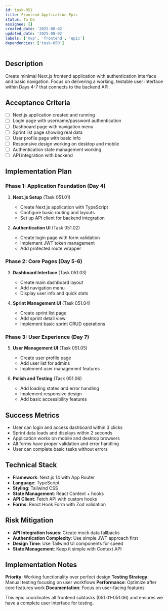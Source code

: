 ```yaml
---
id: task-051
title: Frontend Application Epic
status: To Do
assignee: []
created_date: '2025-08-02'
updated_date: '2025-08-02'
labels: ['mvp', 'frontend', 'epic']
dependencies: ['task-050']
---
```


## Description

Create minimal Next.js frontend application with authentication interface and basic navigation. Focus on delivering a working, testable user interface within Days 4-7 that connects to the backend API.

## Acceptance Criteria

- [ ] Next.js application created and running
- [ ] Login page with username/password authentication
- [ ] Dashboard page with navigation menu
- [ ] Sprint list page showing real data
- [ ] User profile page with basic info
- [ ] Responsive design working on desktop and mobile
- [ ] Authentication state management working
- [ ] API integration with backend

## Implementation Plan

### Phase 1: Application Foundation (Day 4)
1. **Next.js Setup** (Task 051.01)
   - Create Next.js application with TypeScript
   - Configure basic routing and layouts
   - Set up API client for backend integration

2. **Authentication UI** (Task 051.02)
   - Create login page with form validation
   - Implement JWT token management
   - Add protected route wrapper

### Phase 2: Core Pages (Day 5-6)
3. **Dashboard Interface** (Task 051.03)
   - Create main dashboard layout
   - Add navigation menu
   - Display user info and quick stats

4. **Sprint Management UI** (Task 051.04)
   - Create sprint list page
   - Add sprint detail view
   - Implement basic sprint CRUD operations

### Phase 3: User Experience (Day 7)
5. **User Management UI** (Task 051.05)
   - Create user profile page
   - Add user list for admins
   - Implement user management features

6. **Polish and Testing** (Task 051.06)
   - Add loading states and error handling
   - Implement responsive design
   - Add basic accessibility features

## Success Metrics

- User can login and access dashboard within 3 clicks
- Sprint data loads and displays within 2 seconds
- Application works on mobile and desktop browsers
- All forms have proper validation and error handling
- User can complete basic tasks without errors

## Technical Stack

- **Framework**: Next.js 14 with App Router
- **Language**: TypeScript
- **Styling**: Tailwind CSS
- **State Management**: React Context + hooks
- **API Client**: Fetch API with custom hooks
- **Forms**: React Hook Form with Zod validation

## Risk Mitigation

- **API Integration Issues**: Create mock data fallbacks
- **Authentication Complexity**: Use simple JWT approach first
- **Design Time**: Use Tailwind UI components for speed
- **State Management**: Keep it simple with Context API

## Implementation Notes

**Priority**: Working functionality over perfect design
**Testing Strategy**: Manual testing focusing on user workflows
**Performance**: Optimize after core features work
**Documentation**: Focus on user-facing features

This epic coordinates all frontend subtasks (051.01-051.06) and ensures we have a complete user interface for testing.